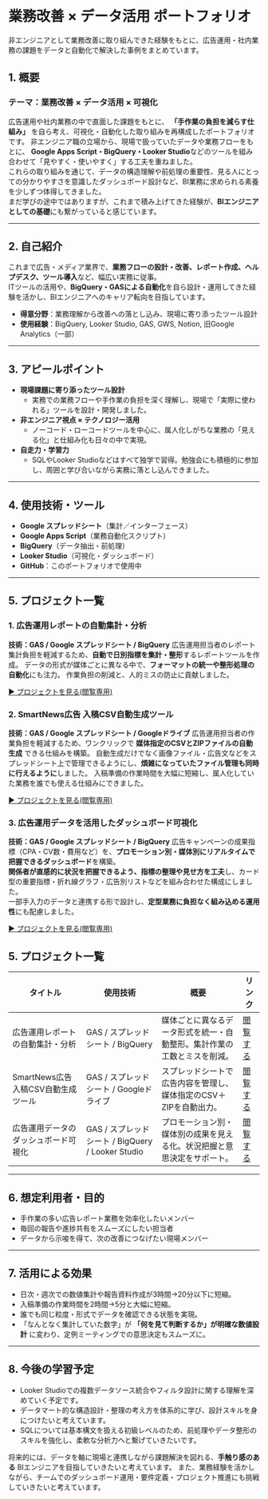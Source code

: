 # 業務改善 × データ活用 ポートフォリオ

非エンジニアとして業務改善に取り組んできた経験をもとに、広告運用・社内業務の課題をデータと自動化で解決した事例をまとめています。

## 1. 概要

### テーマ：業務改善 × データ活用 × 可視化

広告運用や社内業務の中で直面した課題をもとに、 **「手作業の負担を減らす仕組み」** を自ら考え、可視化・自動化した取り組みを再構成したポートフォリオです。
非エンジニア職の立場から、現場で扱っていたデータや業務フローをもとに、  **Google Apps Script・BigQuery・Looker Studio**などのツールを組み合わせて「見やすく・使いやすく」する工夫を重ねました。  
これらの取り組みを通じて、データの構造理解や前処理の重要性、見る人にとっての分かりやすさを意識したダッシュボード設計など、BI業務に求められる素養を少しずつ体得してきました。  
まだ学びの途中ではありますが、これまで積み上げてきた経験が、**BIエンジニアとしての基礎**にも繋がっていると感じています。  

---

## 2. 自己紹介

これまで広告・メディア業界で、**業務フローの設計・改善、レポート作成、ヘルプデスク、ツール導入**など、幅広い実務に従事。  
ITツールの活用や、**BigQuery・GASによる自動化**を自ら設計・運用してきた経験を活かし、BIエンジニアへのキャリア転向を目指しています。  

- **得意分野**：業務理解から改善への落とし込み、現場に寄り添ったツール設計
- **使用経験**：BigQuery, Looker Studio, GAS, GWS, Notion, 旧Google Analytics（一部）

---

## 3. アピールポイント

- **現場課題に寄り添ったツール設計**
  - 実務での業務フローや手作業の負担を深く理解し、現場で「実際に使われる」ツールを設計・開発しました。
- **非エンジニア視点 × テクノロジー活用**
  - ノーコード・ローコードツールを中心に、属人化しがちな業務の「見える化」と仕組み化も日々の中で実現。
- **自走力・学習力**
  - SQLやLooker Studioなどはすべて独学で習得。勉強会にも積極的に参加し、周囲と学び合いながら実務に落とし込んできました。

---

## 4. 使用技術・ツール

- **Google スプレッドシート**（集計／インターフェース）
- **Google Apps Script**（業務自動化スクリプト）
- **BigQuery**（データ抽出・前処理）
- **Looker Studio**（可視化・ダッシュボード）
- **GitHub**：このポートフォリオで使用中

---

## 5. プロジェクト一覧

### 1. 広告運用レポートの自動集計・分析

**技術：GAS / Google スプレッドシート / BigQuery**
広告運用担当者のレポート集計負担を軽減するため、**自動で日別指標を集計・整形**するレポートツールを作成。
データの形式が媒体ごとに異なる中で、**フォーマットの統一や整形処理の自動化**にも注力。
作業負担の削減と、人的ミスの防止に貢献しました。

[▶ プロジェクトを見る(閲覧専用)]()

### 2. SmartNews広告 入稿CSV自動生成ツール

**技術：GAS / Google スプレッドシート / Googleドライブ**
広告運用担当者の作業負担を軽減するため、ワンクリックで **媒体指定のCSVとZIPファイルの自動生成** できる仕組みを構築。
自動生成だけでなく画像ファイル・広告文などをスプレッドシート上で管理できるようにし、**煩雑になっていたファイル管理も同時に行えるように**しました。
入稿準備の作業時間を大幅に短縮し、属人化していた業務を誰でも使える仕組みにできました。

[▶ プロジェクトを見る(閲覧専用)]()

### 3. 広告運用データを活用したダッシュボード可視化

**技術：GAS / Google スプレッドシート / BigQuery**
広告キャンペーンの成果指標（CPA・CV数・費用など）を、**プロモーション別・媒体別にリアルタイムで把握できるダッシュボード**を構築。  
**関係者が直感的に状況を把握できるよう、指標の整理や見せ方を工夫**し、カード型の重要指標・折れ線グラフ・広告別リストなどを組み合わせた構成にしました。  
一部手入力のデータと連携する形で設計し、**定型業務に負担なく組み込める運用性**にも配慮しました。

[▶ プロジェクトを見る(閲覧専用)]()

## 5. プロジェクト一覧

| タイトル | 使用技術 | 概要 | リンク |
|---|---|---|---|
| 広告運用レポートの自動集計・分析 | GAS / スプレッドシート / BigQuery | 媒体ごとに異なるデータ形式を統一・自動整形。集計作業の工数とミスを削減。 | [閲覧する]() |
| SmartNews広告 入稿CSV自動生成ツール | GAS / スプレッドシート / Googleドライブ | スプレッドシートで広告内容を管理し、媒体指定のCSV＋ZIPを自動出力。 | [閲覧する]() |
| 広告運用データのダッシュボード可視化 | GAS / スプレッドシート / BigQuery / Looker Studio | プロモーション別・媒体別の成果を見える化。状況把握と意思決定をサポート。 | [閲覧する]() |


---

## 6. 想定利用者・目的

- 手作業の多い広告レポート業務を効率化したいメンバー
- 毎回の報告や進捗共有をスムーズにしたい担当者
- データから示唆を得て、次の改善につなげたい現場メンバー

---

## 7. 活用による効果

- 日次・週次での数値集計や報告資料作成が3時間→20分以下に短縮。
- 入稿準備の作業時間を2時間→5分と大幅に短縮。
- 誰でも同じ粒度・形式でデータを確認できる状態を実現。
- 「なんとなく集計していた数字」が **「何を見て判断するか」が明確な数値設計** に変わり、定例ミーティングでの意思決定もスムーズに。

---

## 8. 今後の学習予定

- Looker Studioでの複数データソース統合やフィルタ設計に関する理解を深めていく予定です。
- データマート的な構造設計・整理の考え方を体系的に学び、設計スキルを身につけたいと考えています。
- SQLについては基本構文を扱える初級レベルのため、前処理やデータ整形のスキルを強化し、柔軟な分析力へと繋げていきたいです。

将来的には、データを軸に現場と連携しながら課題解決を図れる、**手触り感のある** BIエンジニアを目指していきたいと考えています。
また、業務経験を活かしながら、チームでのダッシュボード運用・要件定義・プロジェクト推進にも挑戦していきたいと考えています。
